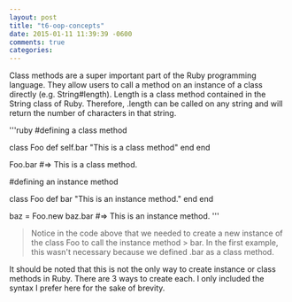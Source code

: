 ```yaml
---
layout: post
title: "t6-oop-concepts"
date: 2015-01-11 11:39:39 -0600
comments: true
categories:
---
```

Class methods are a super important part of the Ruby programming language.  They allow users to call a method on an instance of a class directly (e.g. String#length).  Length is a class method contained in the String class of Ruby.  Therefore, .length can be called on any string and will return the number of characters in that string.

<!--more-->

'''ruby
#defining a class method

class Foo
  def self.bar
    "This is a class method"
  end
end

Foo.bar   #=> This is a class method.


#defining an instance method

class Foo
  def bar
    "This is an instance method."
  end
end

baz = Foo.new
baz.bar #=> This is an instance method.
'''

> Notice in the code above that we needed to create a new instance of the class Foo to call the instance method > bar.  In the first example, this wasn't necessary because we defined .bar as a class method.

It should be noted that this is not the only way to create instance or class methods in Ruby.  There are 3 ways to create each.  I only included the syntax I prefer here for the sake of brevity.